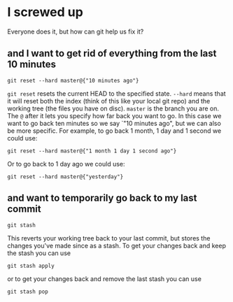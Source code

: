 # I screwed up
Everyone does it, but how can git help us fix it?

## and I want to get rid of everything from the last 10 minutes

    git reset --hard master@{"10 minutes ago"}

`git reset` resets the current HEAD to the specified state. `--hard` means that it will reset both the index (think of this like your local git repo) and the working tree (the files you have on disc). `master` is the branch you are on. The `@` after it lets you specify how far back you want to go. In this case we want to go back ten minutes so we say `"10 minutes ago", but we can also be more specific. For example, to go back 1 month, 1 day and 1 second we could use:

    git reset --hard master@{"1 month 1 day 1 second ago"}

Or to go back to 1 day ago we could use:

    git reset --hard master@{"yesterday"}
    
## and want to temporarily go back to my last commit

    git stash
    
This reverts your working tree back to your last commit, but stores the changes you've made since as a stash. To get your changes back and keep the stash you can use

    git stash apply
    
or to get your changes back and remove the last stash you can use

    git stash pop



